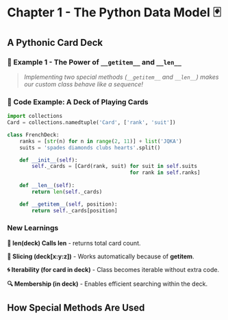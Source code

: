 # **Chapter 1 - The Python Data Model** 🃏

## **A Pythonic Card Deck**

### **🔹 Example 1 - The Power of `__getitem__` and `__len__`**

> *Implementing two special methods (`__getitem__` and `__len__`) makes our custom class behave like a sequence!*  

### **📝 Code Example: A Deck of Playing Cards**
```python
import collections
Card = collections.namedtuple('Card', ['rank', 'suit'])

class FrenchDeck:
    ranks = [str(n) for n in range(2, 11)] + list('JQKA')
    suits = 'spades diamonds clubs hearts'.split()

    def __init__(self):
        self._cards = [Card(rank, suit) for suit in self.suits
                                        for rank in self.ranks]
    
    def __len__(self):
        return len(self._cards)

    def __getitem__(self, position):
        return self._cards[position]
```


### New Learnings
**🔢 len(deck)	Calls __len__**       - returns total card count.

**📏 Slicing (deck[x:y:z])**	        - Works automatically because of __getitem__.

**🌀 Iterability (for card in deck)**	- Class becomes iterable without extra code.

**🔍 Membership (in deck)**	            - Enables efficient searching within the deck.


## **How Special Methods Are Used**

